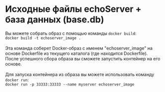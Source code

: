 # Исходные файлы echoServer + база данных (base.db)
Вы можете собрать образ с помощью команды `docker build`:<br>
`docker build -t echoserver_image .`<br><br>
Эта команда соберет Docker-образ с именем "echoserver_image" на основе Dockerfile из текущего каталога (где находится Dockerfile). После успешного сбора образа вы сможете запустить контейнер на его основе.<br><br>
Для запуска контейнера из образа вы можете использовать команду `docker run`:<br>
`docker run -p 33333:33333 --name myserver echoserver_image`